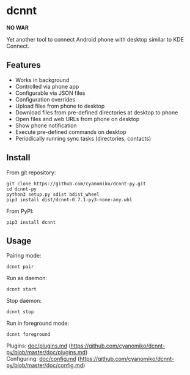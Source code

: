 dcnnt
=====

**NO WAR**

Yet another tool to connect Android phone with desktop similar to KDE Connect.

Features
--------

* Works in background
* Controlled via phone app 
* Configurable via JSON files
* Configuration overrides
* Upload files from phone to desktop
* Download files from pre-defined directories at desktop to phone
* Open files and web URLs from phone on desktop
* Show phone notification
* Execute pre-defined commands on desktop
* Periodically running sync tasks (directories, contacts)

Install
-------

From git repository:

    git clone https://github.com/cyanomiko/dcnnt-py.git
    cd dcnnt-py
    python3 setup.py sdist bdist_wheel
    pip3 install dist/dcnnt-0.7.1-py3-none-any.whl

From PyPI:

    pip3 install dcnnt

Usage
-----

Pairing mode:

    dcnnt pair

Run as daemon:

    dcnnt start

Stop daemon:

    dcnnt stop

Run in foreground mode:

    dcnnt foreground
    
Plugins: [doc/plugins.md](doc/plugins.md) (https://github.com/cyanomiko/dcnnt-py/blob/master/doc/plugins.md)  
Configuring: [doc/config.md](doc/config.md) (https://github.com/cyanomiko/dcnnt-py/blob/master/doc/config.md)
